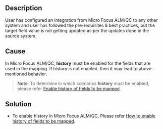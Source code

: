 ## Description

User has configured an integration from Micro Focus ALM/QC to any other system and user has followed the pre-requisites & best practices, but the target field value is not getting updated as per the updates done in the source system.

## Cause

In Micro Focus ALM/QC, **history** must be enabled for the fields that are used in the mapping. If history is not enabled, then it may lead to above-mentioned behavior.

>**Note**: To determine in which scenarios **history** must be enabled, please refer [Enable history of fields to be mapped](../../../../connectors/micro-focus-alm-qc.md#enable-history-of-fields-to-be-mapped).

## Solution

* To enable history in Micro Focus ALM/QC, Please refer [How to enable history of fields to be mapped](../../../../connectors/micro-focus-alm-qc.md#how-to-enable-history-of-fields-to-be-mapped).
